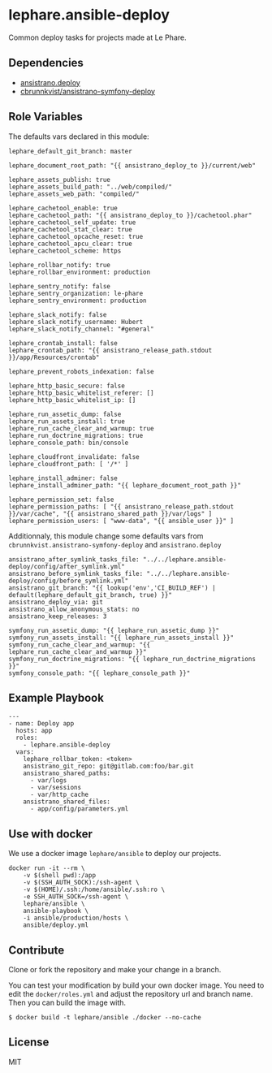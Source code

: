 lephare.ansible-deploy
======================

Common deploy tasks for projects made at Le Phare.

Dependencies
------------

  - [ansistrano.deploy](https://github.com/ansistrano/deploy)
  - [cbrunnkvist/ansistrano-symfony-deploy](https://github.com/cbrunnkvist/ansistrano-symfony-deploy)

Role Variables
--------------

The defaults vars declared in this module:

    lephare_default_git_branch: master

    lephare_document_root_path: "{{ ansistrano_deploy_to }}/current/web"

    lephare_assets_publish: true
    lephare_assets_build_path: "../web/compiled/"
    lephare_assets_web_path: "compiled/"

    lephare_cachetool_enable: true
    lephare_cachetool_path: "{{ ansistrano_deploy_to }}/cachetool.phar"
    lephare_cachetool_self_update: true
    lephare_cachetool_stat_clear: true
    lephare_cachetool_opcache_reset: true
    lephare_cachetool_apcu_clear: true
    lephare_cachetool_scheme: https

    lephare_rollbar_notify: true
    lephare_rollbar_environment: production

    lephare_sentry_notify: false
    lephare_sentry_organization: le-phare
    lephare_sentry_environment: production

    lephare_slack_notify: false
    lephare_slack_notify_username: Hubert
    lephare_slack_notify_channel: "#general"

    lephare_crontab_install: false
    lephare_crontab_path: "{{ ansistrano_release_path.stdout }}/app/Resources/crontab"

    lephare_prevent_robots_indexation: false

    lephare_http_basic_secure: false
    lephare_http_basic_whitelist_referer: []
    lephare_http_basic_whitelist_ip: []

    lephare_run_assetic_dump: false
    lephare_run_assets_install: true
    lephare_run_cache_clear_and_warmup: true
    lephare_run_doctrine_migrations: true
    lephare_console_path: bin/console

    lephare_cloudfront_invalidate: false
    lephare_cloudfront_path: [ '/*' ]

    lephare_install_adminer: false
    lephare_install_adminer_path: "{{ lephare_document_root_path }}"

    lephare_permission_set: false
    lephare_permission_paths: [ "{{ ansistrano_release_path.stdout }}/var/cache", "{{ ansistrano_shared_path }}/var/logs" ]
    lephare_permission_users: [ "www-data", "{{ ansible_user }}" ]

Additionnaly, this module change some defaults vars from `cbrunnkvist.ansistrano-symfony-deploy` and `ansistrano.deploy`

    ansistrano_after_symlink_tasks_file: "../../lephare.ansible-deploy/config/after_symlink.yml"
    ansistrano_before_symlink_tasks_file: "../../lephare.ansible-deploy/config/before_symlink.yml"
    ansistrano_git_branch: "{{ lookup('env','CI_BUILD_REF') | default(lephare_default_git_branch, true) }}"
    ansistrano_deploy_via: git
    ansistrano_allow_anonymous_stats: no
    ansistrano_keep_releases: 3

    symfony_run_assetic_dump: "{{ lephare_run_assetic_dump }}"
    symfony_run_assets_install: "{{ lephare_run_assets_install }}"
    symfony_run_cache_clear_and_warmup: "{{ lephare_run_cache_clear_and_warmup }}"
    symfony_run_doctrine_migrations: "{{ lephare_run_doctrine_migrations }}"
    symfony_console_path: "{{ lephare_console_path }}"

Example Playbook
----------------

    ---
    - name: Deploy app
      hosts: app
      roles:
        - lephare.ansible-deploy
      vars:
        lephare_rollbar_token: <token>
        ansistrano_git_repo: git@gitlab.com:foo/bar.git
        ansistrano_shared_paths:
          - var/logs
          - var/sessions
          - var/http_cache
        ansistrano_shared_files:
          - app/config/parameters.yml

Use with docker
---------------

We use a docker image `lephare/ansible` to deploy our projects.

    docker run -it --rm \
        -v $(shell pwd):/app
        -v $(SSH_AUTH_SOCK):/ssh-agent \
        -v $(HOME)/.ssh:/home/ansible/.ssh:ro \
        -e SSH_AUTH_SOCK=/ssh-agent \
        lephare/ansible \
        ansible-playbook \
        -i ansible/production/hosts \
        ansible/deploy.yml

Contribute
----------

Clone or fork the repository and make your change in a branch.

You can test your modification by build your own docker image. You need to edit the `docker/roles.yml` and adjust the repository url and branch name. Then you can build the image with.

    $ docker build -t lephare/ansible ./docker --no-cache

License
-------
MIT
